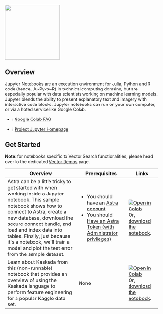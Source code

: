 <!--
---
title: "Jupyter"
description: "Jupyter is web-based IDE for notebooks, code, and data. Its flexible interface allows users to configure and arrange workflows in data science, scientific computing, and machine learning."
tags: "python, machine learning, notebooks, ide"
icon: "https://awesome-astra.github.io/docs/img/jupyter/Jupyter.png"
coming_soon: “true”
developer_title: "Jupyter"
developer_url: "https://jupyter.org/"
links:
- title: "Jupyter Notebook Installation"
  url: "https://jupyter.org/install"
---
-->

<div class="nosurface" markdown="1">
<img src="https://awesome-astra.github.io/docs/img/jupyter/logo.png" style="height: 180px;" />

## Overview

Jupyter Notebooks are an execution environment for Julia, Python and R code (hence, Ju-Py-te-R) in technical computing domains, but are especially popular with data scientists working on machine learning models. Jupyter blends the ability to present explanatory text and imagery with interactive code blocks. Jupyter notebooks can run on your own computer, or via a hoted service like Google Colab. 

<div class="nosurface" markdown="1">

- ℹ️ [Google Colab FAQ](https://research.google.com/colaboratory/faq.html)

- ℹ️ [Project Jupyter Homepage](https://jupyter.org)
</div>

## Get Started

**Note**: for notebooks specific to Vector Search functionalities, please
head over to the dedicated [Vector Demos](/docs/pages/aiml/llm/vector_demos/) page.

| Overview | Prerequisites | Links |
|---|---|---|
| Astra can be a little tricky to get started with when working inside a Jupyter notebook. This sample notebook shows how to connect to Astra, create a new database, download the secure connect bundle, and load and index data into tables. Finally, just because it's a notebook, we'll train a model and plot the test error from the sample dataset. | <ul class="prerequisites">        <li class="nosurface">You should have an <a href="https://astra.dev/3B7HcYo">Astra account</a></li>       <li class="nosurface">You should <a href="https://awesome-astra.github.io/docs/pages/astra/create-token/">Have an Astra Token (with Administrator privileges)</a></li>   </ul> | <a href="https://colab.research.google.com/github/awesome-astra/docs/blob/main/docs/pages/tools/notebooks/HelloAstra.ipynb" target="_parent"><img src="https://colab.research.google.com/assets/colab-badge.svg" alt="Open in Colab"/></a> Or, <a href="https://github.com/awesome-astra/docs/blob/main/docs/pages/tools/notebooks/HelloAstra.ipynb">download the notebook</a>. |
| Learn about Kaskada from this (non-runnable) notebook that provides an overview of using the Kaskada language to perform feature engineering for a popular Kaggle data set.  | None |   <a href="https://colab.research.google.com/github/awesome-astra/docs/blob/main/docs/pages/tools/notebooks/Astra_Kaskada_Customer_Retention_AwesomeAstra.ipynb" target="_parent"><img src="https://colab.research.google.com/assets/colab-badge.svg" alt="Open in Colab"/></a> Or, <a href="https://github.com/awesome-astra/docs/blob/main/docs/pages/tools/notebooks/Astra_Kaskada_Customer_Retention_AwesomeAstra.ipynb">download the notebook</a>.|


</div>
